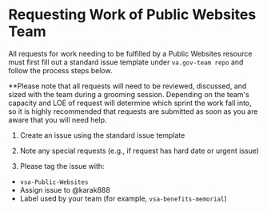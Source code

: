 # Requesting Work of Public Websites Team

All requests for work needing to be fulfilled by a Public Websites resource must first fill out a standard issue template under ```va.gov-team repo``` and follow the process steps below. 

**Please note that all requests will need to be reviewed, discussed, and sized with the team during a grooming session.  Depending on the team's capacity and LOE of request will determine which sprint the work fall into, so it is highly recommended that requests are submitted as soon as you are aware that you will need help. 

1. Create an issue using the standard issue template

3. Note any special requests (e.g., if request has hard date or urgent issue)

6. Please tag the issue with:
- `vsa-Public-Websites` 
- Assign issue to @karak888
- Label used by your team (for example, ```vsa-benefits-memorial```)

